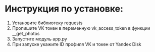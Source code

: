 # Инструкция по установке:
1. Установите библиотеку requests
1. Пропишите VK токен в переменную vk_access_token в функции __get_photos
1. Запустите модуль app.py
1. При запуске укажите ID профиля VK и токен от Yandex Disk
